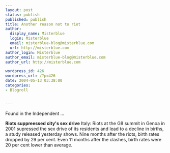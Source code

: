 ```yaml
---
layout: post
status: publish
published: publish
title: Another reason not to riot
author:
  display_name: Misterblue
  login: Misterblue
  email: misterblue-blog@misterblue.com
  url: http://misterblue.com
author_login: Misterblue
author_email: misterblue-blog@misterblue.com
author_url: http://misterblue.com

wordpress_id: 426
wordpress_url: /?p=426
date: 2004-05-13 03:38:00
categories:
- Blogroll


---
```

<p>
Found in the
Independent
...
</p>
<p>
<b>Riots suppreessed city's sex drive</b>
Italy: Riots at the G8 summit in Genoa in 2001 supressed the
sex drive of its residents and lead to a decline in births,
a study released yesterday shows.
Nine months after the riots, birth rates dropped by 29 per cent.
Even 11 months after the clashes, birth rates were 20
per cent lower than average.
</p>
